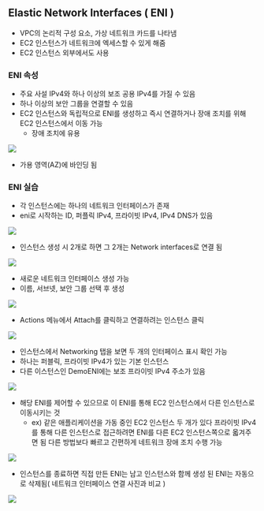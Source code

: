 ## Elastic Network Interfaces ( ENI )
- VPC의 논리적 구성 요소, 가상 네트워크 카드를 나타냄
- EC2 인스턴스가 네트워크에 엑세스할 수 있게 해줌
- EC2 인스턴스 외부에서도 사용

### ENI 속성 ###
- 주요 사설 IPv4와 하나 이상의 보조 공용 IPv4를 가질 수 있음
- 하나 이상의 보안 그룹을 연결할 수 있음
- EC2 인스턴스와 독립적으로 ENI를 생성하고 즉시 연결하거나 장애 조치를 위해 EC2 인스턴스에서 이동 가능
  - 장애 조치에 유용

![](https://velog.velcdn.com/images/xodbs1123/post/62715e2e-469b-447a-a77c-2dfd86333601/image.png)

- 가용 영역(AZ)에 바인딩 됨

### ENI 실습 ###
- 각 인스턴스에는 하나의 네트워크 인터페이스가 존재
- eni로 시작하는 ID, 퍼플릭 IPv4, 프라이빗 IPv4, IPv4 DNS가 있음

![](https://velog.velcdn.com/images/xodbs1123/post/9918e719-0f15-404f-a89c-abf48382cfbe/image.png)

- 인스턴스 생성 시 2개로 하면 그 2개는 Network interfaces로 연결 됨

![](https://velog.velcdn.com/images/xodbs1123/post/bde20894-8247-4f8d-9679-7116a93d7e0f/image.png)

- 새로운 네트워크 인터페이스 생성 가능
- 이름, 서브넷, 보안 그룹 선택 후 생성

![](https://velog.velcdn.com/images/xodbs1123/post/87d290c4-ee7a-444a-b34f-3eda01dbcabb/image.png)

- Actions 메뉴에서 Attach를 클릭하고 연결하려는 인스턴스 클릭

![](https://velog.velcdn.com/images/xodbs1123/post/44f9a427-2f1a-47ed-a487-2a4435e2cd70/image.png)

- 인스턴스에서 Networking 탭을 보면 두 개의 인터페이스 표시 확인 가능
- 하나는 퍼블릭, 프라이빗 IPv4가 있는 기본 인스턴스
- 다른 이스턴스인 DemoENI에는 보조 프라이빗 IPv4 주소가 있음

![](https://velog.velcdn.com/images/xodbs1123/post/0492b4a4-a158-45a7-adac-e07bc8536ad8/image.png)

- 해당 ENI를 제어할 수 있으므로 이 ENI를 통해 EC2 인스턴스에서 다른 인스턴스로 이동시키는 것
  - ex) 같은 애플리케이션을 가동 중인 EC2 인스턴스 두 개가 있다
    프라이빗 IPv4를 통해 다른 인스턴스로 접근하려면
    ENI를 다른 EC2 인스턴스쪽으로 옯겨주면 됨
    다른 방법보다 빠르고 간편하게 네트워크 장애 조치 수행 가능

![](https://velog.velcdn.com/images/xodbs1123/post/62715e2e-469b-447a-a77c-2dfd86333601/image.png)

- 인스턴스를 종료하면 직접 만든 ENI는 남고 인스턴스와 함께 생성 된 ENI는 자동으로 삭제됨( 네트워크 인터페이스 연결 사진과 비교 )

![](https://velog.velcdn.com/images/xodbs1123/post/734f572e-4c1b-4f0d-874d-8aef90a5be89/image.png)
